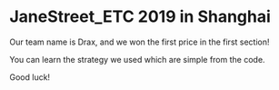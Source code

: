 # JaneStreet_ETC 2019 in Shanghai
Our team name is Drax, and we won the first price in the first section!

You can learn the strategy we used which are simple from the code.

Good luck!